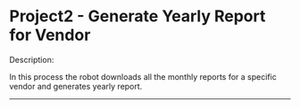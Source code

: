 # Project2 - Generate Yearly Report for Vendor


Description: 

In this process the robot downloads all the monthly reports for a specific vendor and generates yearly report.
	
______________________________________________________________________________________________________________________________

